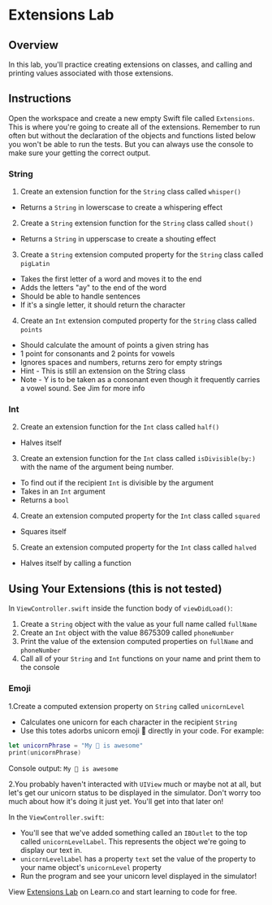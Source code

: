 # Extensions Lab 

## Overview

In this lab, you'll practice creating extensions on classes, and calling and printing values associated with those extensions. 

## Instructions

Open the workspace and create a new empty Swift file called ```Extensions```. This is where you're going to create all of the extensions. Remember to run often but without the declaration of the objects and functions listed below you won't be able to run the tests. But you can always use the console to make sure your getting the correct output. 

### String
1. Create an extension function for the ```String``` class called ```whisper()```
  * Returns a ```String``` in lowerscase to create a whispering effect
2. Create a ```String``` extension function for the ```String``` class called ```shout()```
  * Returns a ```String``` in upperscase to create a shouting effect
3. Create a ```String``` extension computed property for the ```String``` class called ```pigLatin```
  * Takes the first letter of a word and moves it to the end 
  * Adds the letters "ay" to the end of the word
  * Should be able to handle sentences
  * If it's a single letter, it should return the character
4. Create an ```Int``` extension computed property for the ```String``` class called ```points``` 
  * Should calculate the amount of points a given string has
  * 1 point for consonants and 2 points for vowels
  * Ignores spaces and numbers, returns zero for empty strings
  * Hint - This is still an extension on the String class
  * Note - Y is to be taken as a consonant even though it frequently carries a vowel sound. See Jim for more info

### Int
2. Create an extension function for the ```Int``` class called ```half()```
  * Halves itself
3. Create an extension function for the ```Int``` class called ```isDivisible(by:)``` with the name of the argument being number.
  * To find out if the recipient ```Int``` is divisible by the argument
  * Takes in an ```Int``` argument 
  * Returns a ```bool```
4. Create an extension computed property for the ```Int``` class called ```squared```
  * Squares itself
5. Create an extension computed property for the ```Int``` class called ```halved```
  * Halves itself by calling a function

## Using Your Extensions (this is not tested)
In ```ViewController.swift``` inside the function body of ```viewDidLoad()```:

1. Create a ```String``` object with the value as your full name called ```fullName``` 
3. Create an ```Int``` object with the value 8675309 called ```phoneNumber```
3. Print the value of the extension computed properties on ```fullName``` and ```phoneNumber```
4. Call all of your ```String``` and ```Int``` functions on your name and print them to the console

### Emoji
1.Create a computed extension property on ```String``` called ```unicornLevel```

  * Calculates one unicorn for each character in the recipient ```String```
  * Use this totes adorbs unicorn emoji 🦄 directly in your code. For example:
  
```swift
let unicornPhrase = "My 🦄 is awesome"
print(unicornPhrase)
```

Console output: ```My 🦄 is awesome```


2.You probably haven't interacted with ```UIView``` much or maybe not at all, but let's get our unicorn status to be displayed in the simulator. Don't worry too much about how it's doing it just yet. You'll get into that later on!

In the ```ViewController.swift```:

* You'll see that we've added something called an ```IBOutlet``` to the top called ```unicornLevelLabel```. This represents the object we're going to display our text in.
*  ```unicornLevelLabel``` has a property ```text``` set the value of the property to your name object's ```unicornLevel``` property
*  Run the program and see your unicorn level displayed in the simulator!

<p class='util--hide'>View <a href='https://learn.co/lessons/swift-extensions-lab'>Extensions Lab</a> on Learn.co and start learning to code for free.</p>
